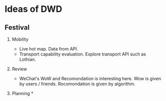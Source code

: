 # Ideas of DWD

## Festival

1. Mobility
    * Live hot map. Data from API.
    * Transport capability evaluation. Explore transport API such as Lothian.

2. Review
    * WeChat's WoW and Recomondation is interesting here. Wow is given by users / friends. Rocomondation is given by algorithm.

3. Planning
    * 